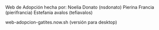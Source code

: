 Web de Adopción hecha por:
Noelia Donato (nsdonato)
Pierina Francia (pierifrancia)
Estefania avalos (tefiavalos)

web-adopcion-gatites.now.sh (versión para desktop)
